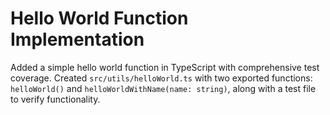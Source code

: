 # Hello World Function Implementation

Added a simple hello world function in TypeScript with comprehensive test coverage. Created `src/utils/helloWorld.ts` with two exported functions: `helloWorld()` and `helloWorldWithName(name: string)`, along with a test file to verify functionality.